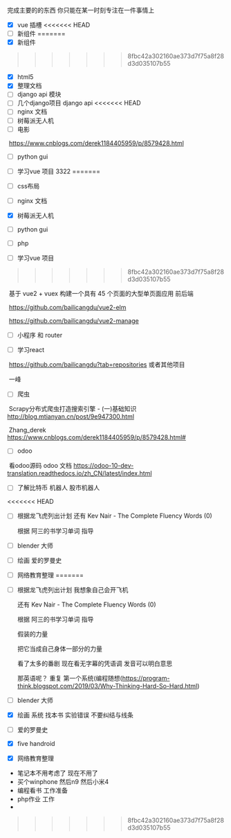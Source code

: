 完成主要的的东西 你只能在某一时刻专注在一件事情上

- [x] vue 插槽
<<<<<<< HEAD
- [ ] 新组件
=======
- [x] 新组件
>>>>>>> 8fbc42a302160ae373d7f75a8f28d3d035107b55
- [x] html5
- [x] 整理文档
- [ ] django api 模块
- [ ] 几个django项目 django api
<<<<<<< HEAD
- [ ] nginx 文档
- [ ] 树莓派无人机
- [ ] 电影

​	https://www.cnblogs.com/derek1184405959/p/8579428.html

- [ ] python gui 

- [ ]  学习vue 项目 3322
=======
- [ ] css布局
- [ ] nginx 文档
- [x] 树莓派无人机
- [ ] python gui 
- [ ] php
- [ ] 学习vue 项目
>>>>>>> 8fbc42a302160ae373d7f75a8f28d3d035107b55

​	基于 vue2 + vuex 构建一个具有 45 个页面的大型单页面应用 前后端

​	https://github.com/bailicangdu/vue2-elm

​	https://github.com/bailicangdu/vue2-manage

- [ ] 小程序 和 router

- [ ] 学习react

​	https://github.com/bailicangdu?tab=repositories 或者其他项目

​	一峰

- [ ] 爬虫

​	Scrapy分布式爬虫打造搜索引擎 - (一)基础知识 http://blog.mtianyan.cn/post/9e947300.html

​	Zhang_derek https://www.cnblogs.com/derek1184405959/p/8579428.html#

- [ ] odoo

​	看odoo源码 odoo 文档 https://odoo-10-dev-translation.readthedocs.io/zh_CN/latest/index.html








- [ ] 了解比特币 机器人 股市机器人

<<<<<<< HEAD
- [ ] 根据龙飞虎列出计划 还有 Kev Nair - The Complete Fluency Words (0)

  根据 阿三的书学习单词 指导

- [ ] blender 大师

- [ ] 绘画 爱的罗曼史










- [ ] 网络教育整理
=======
- [ ] 根据龙飞虎列出计划  我想象自己会开飞机

  还有 Kev Nair - The Complete Fluency Words (0)

  根据 阿三的书学习单词 指导

  假装的力量

  把它当成自己身体一部分的力量

  看了太多的番剧  现在看无字幕的凭语调 发音可以明白意思 

  那英语呢？ 重复 第一个系统(编程随想(<https://program-think.blogspot.com/2019/03/Why-Thinking-Hard-So-Hard.html>)

- [ ] blender 大师

- [x] 绘画  系统 找本书 实验错误 不要纠结与线条

- [ ] 爱的罗曼史 

- [x] five handroid


- [x] 网络教育整理



- 笔记本不用考虑了 现在不用了
- 买个winphone  然后n9 然后小米4
- 编程看书 工作准备
- php作业 工作
- 
>>>>>>> 8fbc42a302160ae373d7f75a8f28d3d035107b55




